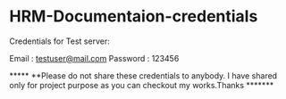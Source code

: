 # HRM-Documentaion-credentials

Credentials for Test server:

Email : testuser@mail.com
Password : 123456

***** **Please do not share these credentials to anybody. I have shared only for project purpose as you can checkout my works.Thanks  *******
